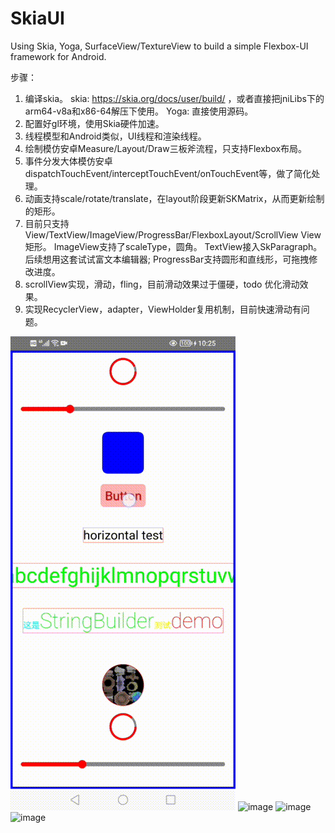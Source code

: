 # SkiaUI

Using Skia, Yoga, SurfaceView/TextureView to build a simple Flexbox-UI framework for Android.

步骤：

1. 编译skia。
   skia: https://skia.org/docs/user/build/ ，或者直接把jniLibs下的arm64-v8a和x86-64解压下使用。
   Yoga: 直接使用源码。
2. 配置好gl环境，使用Skia硬件加速。
3. 线程模型和Android类似，UI线程和渲染线程。
4. 绘制模仿安卓Measure/Layout/Draw三板斧流程，只支持Flexbox布局。
5. 事件分发大体模仿安卓dispatchTouchEvent/interceptTouchEvent/onTouchEvent等，做了简化处理。
6. 动画支持scale/rotate/translate，在layout阶段更新SKMatrix，从而更新绘制的矩形。
7. 目前只支持View/TextView/ImageView/ProgressBar/FlexboxLayout/ScrollView
   View矩形。
   ImageView支持了scaleType，圆角。
   TextView接入SkParagraph。后续想用这套试试富文本编辑器;
   ProgressBar支持圆形和直线形，可拖拽修改进度。
8. scrollView实现，滑动，fling，目前滑动效果过于僵硬，todo 优化滑动效果。
9. 实现RecyclerView，adapter，ViewHolder复用机制，目前快速滑动有问题。

![image](https://github.com/tanpuer/SkiaUI/blob/develop/app/example1.gif)
![image](https://github.com/tanpuer/SkiaUI/blob/develop/app/example2.gif)
![image](https://github.com/tanpuer/SkiaUI/blob/develop/app/example1.jpeg)
![image](https://github.com/tanpuer/SkiaUI/blob/develop/app/example2.jpeg)
